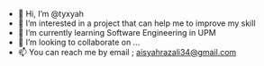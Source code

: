 - 👋 Hi, I’m @tyxyah
- 👀 I’m interested in a project that can help me to improve my skill
- 🌱 I’m currently learning Software Engineering in UPM
- 💞️ I’m looking to collaborate on ...
- 📫 You can reach me by email ; aisyahrazali34@gmail.com

<!---
tyxyah/tyxyah is a ✨ special ✨ repository because its `README.md` (this file) appears on your GitHub profile.
You can click the Preview link to take a look at your changes.
--->
